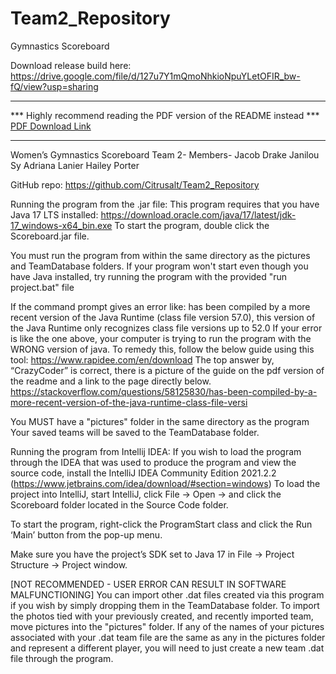 # Team2_Repository
Gymnastics Scoreboard

Download release build here:
https://drive.google.com/file/d/127u7Y1mQmoNhkioNpuYLetOFIR_bw-fQ/view?usp=sharing

**********************************************************************
*** Highly recommend reading the PDF version of the README instead ***
<br>
<a id="raw-url" href="https://raw.githubusercontent.com/gCitrusalt/Team2_Repository/edit/master/README.md">PDF Download Link</a>
**********************************************************************

Women’s Gymnastics Scoreboard
Team 2-
Members-
Jacob Drake
Janilou Sy
Adriana Lanier
Hailey Porter

GitHub repo: https://github.com/Citrusalt/Team2_Repository

Running the program from the .jar file:
This program requires that you have Java 17 LTS installed: https://download.oracle.com/java/17/latest/jdk-17_windows-x64_bin.exe
To start the program, double click the Scoreboard.jar file.

You must run the program from within the same directory as the pictures and TeamDatabase folders.
If your program won't start even though you have Java installed, try running the program with the provided "run project.bat" file

If the command prompt gives an error like:
has been compiled by a more recent version of the Java Runtime (class file version 57.0), this version of the Java Runtime only recognizes class file versions up to 52.0
If your error is like the one above, your computer is trying to run the program with the WRONG version of java. To remedy this, follow the below guide using this tool: https://www.rapidee.com/en/download
The top answer by, “CrazyCoder” is correct, there is a picture of the guide on the pdf version of the readme and a link to the page directly below.
https://stackoverflow.com/questions/58125830/has-been-compiled-by-a-more-recent-version-of-the-java-runtime-class-file-versi


You MUST have a "pictures" folder in the same directory as the program
Your saved teams will be saved to the TeamDatabase folder.

Running the program from Intellij IDEA:
If you wish to load the program through the IDEA that was used to produce the program and view the source code, install the IntelliJ IDEA Community Edition 2021.2.2 (https://www.jetbrains.com/idea/download/#section=windows)
To load the project into IntelliJ, start IntelliJ, click File -> Open -> and click the Scoreboard folder located in the Source Code folder.

To start the program, right-click the ProgramStart class and click the Run ‘Main’ button from the pop-up menu.

Make sure you have the project’s SDK set to Java 17 in 
File -> Project Structure -> Project window.

[NOT RECOMMENDED - USER ERROR CAN RESULT IN SOFTWARE MALFUNCTIONING]
You can import other .dat files created via this program if you wish by simply dropping them in the TeamDatabase folder.
To import the photos tied with your previously created, and recently imported team, move pictures into the "pictures" folder.
If any of the names of your pictures associated with your .dat team file are the same as any in the pictures folder and represent a different player, you will need to just create a new team .dat file through the program.
